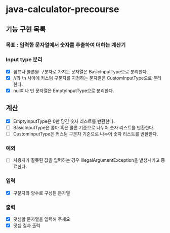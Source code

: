 # java-calculator-precourse

## 기능 구현 목록

### 목표 : 입력한 문자열에서 숫자를 추출하여 더하는 계산기

### Input type 분리

- [X] 쉼표나 콜론을 구분자로 가지는 문자열은 BasicInputType으로 분리한다.
- [X] //와 \n 사이에 커스텀 구분자를 지정하는 문자열은 CustomInputType으로 분리한다.
- [X] null이나 빈 문자열은 EmptyInputType으로 분리한다.

## 계산

- [X] EmptyInputType은 0만 담긴 숫자 리스트를 반환한다.
- [ ] BasicInputType은 콤마 혹은 콜론 기준으로 나누어 숫자 리스트를 반환한다.
- [ ] CustomInputType은 커스텀 구분자 기준으로 나누어 숫자 리스트를 반환한다.

### 예외

- [ ] 사용자가 잘못된 값을 입력하는 경우 IllegalArgumentException을 발생시키고 종료한다.

### 입력

- [X] 구분자와 양수로 구성된 문자열

### 출력

- [X] 덧셈할 문자열을 입력해 주세요
- [X] 덧셈 결과 출력